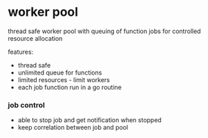 # worker pool


thread safe worker pool with queuing of function jobs for controlled resource allocation

features:
* thread safe
* unlimited queue for functions
* limited resources - limit workers
* each job function run in a go routine

### job control
* able to stop job and get notification when stopped
* keep correlation between job and pool
